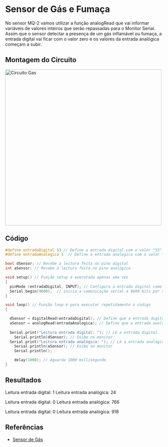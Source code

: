 # Sensor de Gás e Fumaça

No sensor MQ-2 vamos utilizar a função analogRead que vai informar variáveis de valores inteiros que serão repassadas para o Monitor Serial. Assim que o sensor detectar a presença de um gás inflamável ou fumaça, a entrada digital vai ficar com o valor zero e os valores da entrada analógica começam a subir. 


## Montagem do Circuito

<img src= "Gas.png" alt = "Circuito Gas" width = "500" />

## Código

```C
#define entradaDigital 53 // Define a entrada digital com o valor "53"
#define entradaAnalogica 1  // Define a entrada analogica com o valor "1"

bool dSensor; // Recebe a leitura feita no pino digital
int aSensor; // Recebe a leitura feita no pino analógico

void setup() // Função setup é executada apenas uma vez
{
  pinMode (entradaDigital, INPUT); // Configura a entrada digital como entrada
  Serial.begin(9600);  // inicia a comunicação serial a 9600 bits por segundo
}

void loop() // Função loop é para executar repetidamente o código
{

  dSensor = digitalRead(entradaDigital); // Define que a entrada digital será "dSensor"
  aSensor = analogRead(entradaAnalogica); // Define que a entrada analógica será "aSensor"
  
  Serial.print("Leitura entrada digital: "); // Lê a entrada digital
    Serial.println(dSensor); // Exibe no monitor 
  Serial.print("Leitura entrada analógica: "); // Lê a entrada analógica
    Serial.println(aSensor); // Exibe no monitor
    Serial.println();

    delay(1000); // Aguarda 1000 millisegundo
}
```

## Resultados

Leitura entrada digital: 1
Leitura entrada analógica: 24

Leitura entrada digital: 0
Leitura entrada analógica: 766

Leitura entrada digital: 0
Leitura entrada analógica: 918


## Referências

- [Sensor de Gás](https://www.masterwalkershop.com.br/sensor-detector-de-gas-inflamavel-fumaca-mq-2)
